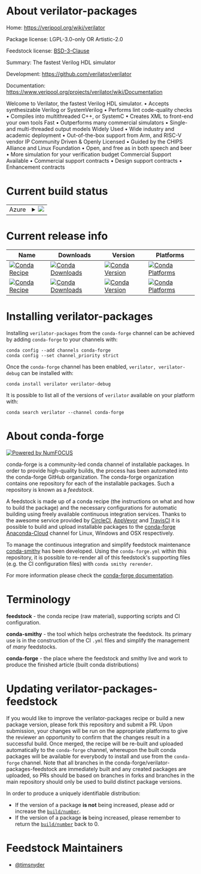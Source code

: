 About verilator-packages
========================

Home: https://veripool.org/wiki/verilator

Package license: LGPL-3.0-only OR Artistic-2.0

Feedstock license: [BSD-3-Clause](https://github.com/conda-forge/verilator-feedstock/blob/master/LICENSE.txt)

Summary: The fastest Verilog HDL simulator

Development: https://github.com/verilator/verilator

Documentation: https://www.veripool.org/projects/verilator/wiki/Documentation

Welcome to Verilator, the fastest Verilog HDL simulator.
  • Accepts synthesizable Verilog or SystemVerilog
  • Performs lint code-quality checks
  • Compiles into multithreaded C++, or SystemC
  • Creates XML to front-end your own tools
Fast
  • Outperforms many commercial simulators
  • Single- and multi-threaded output models
Widely Used
  • Wide industry and academic deployment
  • Out-of-the-box support from Arm, and RISC-V vendor IP
Community Driven & Openly Licensed
  • Guided by the CHIPS Alliance and Linux Foundation
  • Open, and free as in both speech and beer
  • More simulation for your verification budget
Commercial Support Available
  • Commercial support contracts
  • Design support contracts
  • Enhancement contracts


Current build status
====================


<table>
    
  <tr>
    <td>Azure</td>
    <td>
      <details>
        <summary>
          <a href="https://dev.azure.com/conda-forge/feedstock-builds/_build/latest?definitionId=9671&branchName=master">
            <img src="https://dev.azure.com/conda-forge/feedstock-builds/_apis/build/status/verilator-feedstock?branchName=master">
          </a>
        </summary>
        <table>
          <thead><tr><th>Variant</th><th>Status</th></tr></thead>
          <tbody><tr>
              <td>linux_64</td>
              <td>
                <a href="https://dev.azure.com/conda-forge/feedstock-builds/_build/latest?definitionId=9671&branchName=master">
                  <img src="https://dev.azure.com/conda-forge/feedstock-builds/_apis/build/status/verilator-feedstock?branchName=master&jobName=linux&configuration=linux_64_" alt="variant">
                </a>
              </td>
            </tr><tr>
              <td>osx_64</td>
              <td>
                <a href="https://dev.azure.com/conda-forge/feedstock-builds/_build/latest?definitionId=9671&branchName=master">
                  <img src="https://dev.azure.com/conda-forge/feedstock-builds/_apis/build/status/verilator-feedstock?branchName=master&jobName=osx&configuration=osx_64_" alt="variant">
                </a>
              </td>
            </tr>
          </tbody>
        </table>
      </details>
    </td>
  </tr>
</table>

Current release info
====================

| Name | Downloads | Version | Platforms |
| --- | --- | --- | --- |
| [![Conda Recipe](https://img.shields.io/badge/recipe-verilator-green.svg)](https://anaconda.org/conda-forge/verilator) | [![Conda Downloads](https://img.shields.io/conda/dn/conda-forge/verilator.svg)](https://anaconda.org/conda-forge/verilator) | [![Conda Version](https://img.shields.io/conda/vn/conda-forge/verilator.svg)](https://anaconda.org/conda-forge/verilator) | [![Conda Platforms](https://img.shields.io/conda/pn/conda-forge/verilator.svg)](https://anaconda.org/conda-forge/verilator) |
| [![Conda Recipe](https://img.shields.io/badge/recipe-verilator--debug-green.svg)](https://anaconda.org/conda-forge/verilator-debug) | [![Conda Downloads](https://img.shields.io/conda/dn/conda-forge/verilator-debug.svg)](https://anaconda.org/conda-forge/verilator-debug) | [![Conda Version](https://img.shields.io/conda/vn/conda-forge/verilator-debug.svg)](https://anaconda.org/conda-forge/verilator-debug) | [![Conda Platforms](https://img.shields.io/conda/pn/conda-forge/verilator-debug.svg)](https://anaconda.org/conda-forge/verilator-debug) |

Installing verilator-packages
=============================

Installing `verilator-packages` from the `conda-forge` channel can be achieved by adding `conda-forge` to your channels with:

```
conda config --add channels conda-forge
conda config --set channel_priority strict
```

Once the `conda-forge` channel has been enabled, `verilator, verilator-debug` can be installed with:

```
conda install verilator verilator-debug
```

It is possible to list all of the versions of `verilator` available on your platform with:

```
conda search verilator --channel conda-forge
```


About conda-forge
=================

[![Powered by
NumFOCUS](https://img.shields.io/badge/powered%20by-NumFOCUS-orange.svg?style=flat&colorA=E1523D&colorB=007D8A)](https://numfocus.org)

conda-forge is a community-led conda channel of installable packages.
In order to provide high-quality builds, the process has been automated into the
conda-forge GitHub organization. The conda-forge organization contains one repository
for each of the installable packages. Such a repository is known as a *feedstock*.

A feedstock is made up of a conda recipe (the instructions on what and how to build
the package) and the necessary configurations for automatic building using freely
available continuous integration services. Thanks to the awesome service provided by
[CircleCI](https://circleci.com/), [AppVeyor](https://www.appveyor.com/)
and [TravisCI](https://travis-ci.com/) it is possible to build and upload installable
packages to the [conda-forge](https://anaconda.org/conda-forge)
[Anaconda-Cloud](https://anaconda.org/) channel for Linux, Windows and OSX respectively.

To manage the continuous integration and simplify feedstock maintenance
[conda-smithy](https://github.com/conda-forge/conda-smithy) has been developed.
Using the ``conda-forge.yml`` within this repository, it is possible to re-render all of
this feedstock's supporting files (e.g. the CI configuration files) with ``conda smithy rerender``.

For more information please check the [conda-forge documentation](https://conda-forge.org/docs/).

Terminology
===========

**feedstock** - the conda recipe (raw material), supporting scripts and CI configuration.

**conda-smithy** - the tool which helps orchestrate the feedstock.
                   Its primary use is in the construction of the CI ``.yml`` files
                   and simplify the management of *many* feedstocks.

**conda-forge** - the place where the feedstock and smithy live and work to
                  produce the finished article (built conda distributions)


Updating verilator-packages-feedstock
=====================================

If you would like to improve the verilator-packages recipe or build a new
package version, please fork this repository and submit a PR. Upon submission,
your changes will be run on the appropriate platforms to give the reviewer an
opportunity to confirm that the changes result in a successful build. Once
merged, the recipe will be re-built and uploaded automatically to the
`conda-forge` channel, whereupon the built conda packages will be available for
everybody to install and use from the `conda-forge` channel.
Note that all branches in the conda-forge/verilator-packages-feedstock are
immediately built and any created packages are uploaded, so PRs should be based
on branches in forks and branches in the main repository should only be used to
build distinct package versions.

In order to produce a uniquely identifiable distribution:
 * If the version of a package **is not** being increased, please add or increase
   the [``build/number``](https://docs.conda.io/projects/conda-build/en/latest/resources/define-metadata.html#build-number-and-string).
 * If the version of a package **is** being increased, please remember to return
   the [``build/number``](https://docs.conda.io/projects/conda-build/en/latest/resources/define-metadata.html#build-number-and-string)
   back to 0.

Feedstock Maintainers
=====================

* [@timsnyder](https://github.com/timsnyder/)

